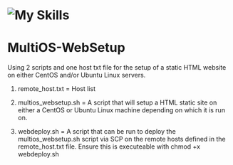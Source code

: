 # ![My Skills](https://skillicons.dev/icons?i=bash,linux,github) 
# MultiOS-WebSetup

Using 2 scripts and one host txt file for the setup of a static HTML website on either CentOS and/or Ubuntu Linux servers.

1. remote_host.txt = Host list
   
2. multios_websetup.sh =  A script that will setup a HTML static site on either a CentOS or Ubuntu Linux machine depending on which it is run on.
  
3. webdeploy.sh = A script that can be run to deploy the multios_websetup.sh script via SCP on the remote hosts defined in the remote_host.txt file. Ensure this is executeable with chmod +x webdeploy.sh
